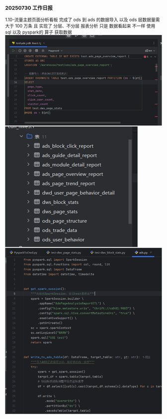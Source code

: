 ### 20250730 工作日报

1.10-流量主题页面分析看板 完成了 ods 到 ads 的数据导入 
以及 ods 层数据量需大于 100 万条 且 实现了 分层、不分层 报表分析 
只是 数据看起来 不一样 
使用 sql 以及 pyspark的 算子 获取数据
![img.png](../img/imgs9/img.png)
![img_1.png](../img/imgs9/img_1.png)
![img_2.png](../img/imgs9/img_2.png)
